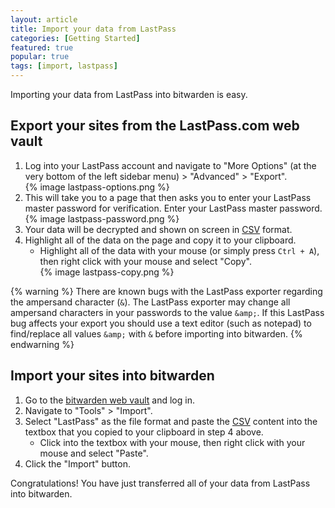 ```yaml
---
layout: article
title: Import your data from LastPass
categories: [Getting Started]
featured: true
popular: true
tags: [import, lastpass]
---
```


Importing your data from LastPass into bitwarden is easy. 

## Export your sites from the LastPass.com web vault

1. Log into your LastPass account and navigate to "More Options" (at the very bottom of the left sidebar menu) > "Advanced" > "Export".<br />
   {% image lastpass-options.png %}
2. This will take you to a page that then asks you to enter your LastPass master password for verification. Enter your LastPass master password.<br />
   {% image lastpass-password.png %}
3. Your data will be decrypted and shown on screen in [CSV][csv] format.
4. Highlight all of the data on the page and copy it to your clipboard.
   - Highlight all of the data with your mouse (or simply press <code>Ctrl + A</code>), then right click with your mouse and select "Copy".<br />
   {% image lastpass-copy.png %}

{% warning %}
There are known bugs with the LastPass exporter regarding the ampersand character (<code>&amp;</code>). The LastPass exporter may change all ampersand characters in your passwords to the value <code>&amp;amp;</code>. If this LastPass bug affects your export you should use a text editor (such as notepad) to find/replace all values <code>&amp;amp;</code> with <code>&amp;</code> before importing into bitwarden.
{% endwarning %}

## Import your sites into bitwarden

1. Go to the [bitwarden web vault][bitwarden-vault] and log in.
2. Navigate to "Tools" > "Import".
3. Select "LastPass" as the file format and paste the [CSV][csv] content into the textbox that you copied to your clipboard in step 4 above.
   - Click into the textbox with your mouse, then right click with your mouse and select "Paste".
4. Click the "Import" button.

Congratulations! You have just transferred all of your data from LastPass into bitwarden.

[csv]: https://en.wikipedia.org/wiki/Comma-separated_values
[bitwarden-vault]: https://vault.bitwarden.com
